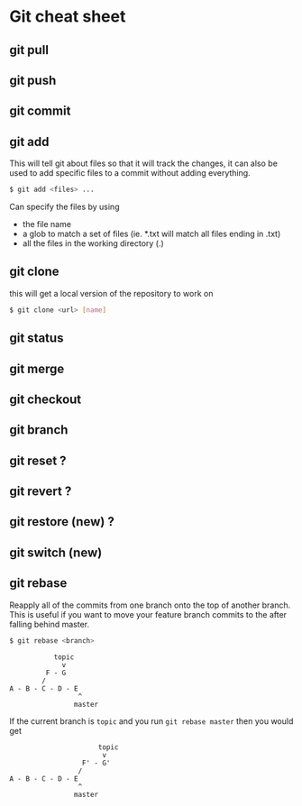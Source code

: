 # Git cheat sheet


## git pull

## git push

## git commit

## git add

This will tell git about files so that it will track the changes, it can also be used to add specific files to a commit without adding everything.

```bash
$ git add <files> ...
```

Can specify the files by using

- the file name
- a glob to match a set of files (ie. *.txt will match all files ending in .txt)
- all the files in the working directory (.)


## git clone

this will get a local version of the repository to work on

```bash
$ git clone <url> [name]

```

## git status



## git merge

## git checkout

## git branch

## git reset ?

## git revert ?

## git restore (new) ?

## git switch (new)

## git rebase


Reapply all of the commits from one branch onto the top of another branch. This is useful if you want to move your feature branch commits to the after falling behind master.

```bash
$ git rebase <branch>
```


```
		   topic
			 v
		 F - G 
		/
A - B - C - D - E
	 			 ^
	 			master
```

If the current branch is `topic` and you run `git rebase master`
then you would get 

```
		   			  topic
			 		   v
		   		  F' - G' 
				 /
A - B - C - D - E
	 			 ^
	 			master
```